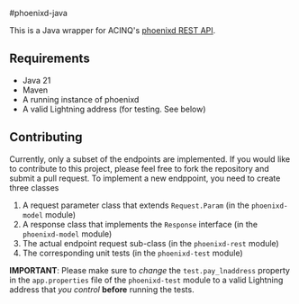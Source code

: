 #phoenixd-java

This is a Java wrapper for ACINQ's [phoenixd REST API](https://phoenix.acinq.co/server/api).

## Requirements
- Java 21
- Maven 
- A running instance of phoenixd
- A valid Lightning address (for testing. See below)

## Contributing
Currently, only a subset of the endpoints are implemented. If you would like to contribute to this project, please feel free to fork the repository and submit a pull request.
To implement a new endppoint, you need to create three classes
1. A request parameter class that extends `Request.Param` (in the `phoenixd-model` module)
2. A response class that implements the `Response` interface (in the `phoenixd-model` module)
3. The actual endpoint request sub-class (in the `phoenixd-rest` module)
4. The corresponding unit tests (in the `phoenixd-test` module)

**IMPORTANT**: Please make sure to *change* the `test.pay_lnaddress` property in the `app.properties` file of the `phoenixd-test` module to a valid Lightning address that *you control* **before** running the tests.